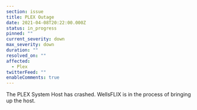 ```yaml
---
section: issue
title: PLEX Outage
date: 2021-04-08T20:22:00.000Z
status: in_progress
pinned: ""
current_severity: down
max_severity: down
duration: ""
resolved_on: ""
affected:
  - Plex
twitterFeed: ""
enableComments: true
---
```

The PLEX System Host has crashed. WellsFLIX is in the process of bringing up the host.